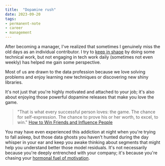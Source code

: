 ```yaml
---
title:  "Dopamine rush"
date: 2023-09-20
tags: 
- permanent-note
- career
- management
---
```


After becoming a manager, I've realized that sometimes I genuinely miss the old days as an individual contributor. I try to [keep in shape](notes/Dont%20get%20too%20rusty.md) by doing some technical work, but not engaging in tech work daily (sometimes not even weekly) has helped me gain some perspective.

Most of us are drawn to the data profession because we love solving problems and enjoy learning new techniques or discovering new shiny libraries.

It's not just that you're highly motivated and attached to your job; it's also about enjoying those powerful dopamine releases that make you love the game.

> "That is what every successful person loves: the game. The chance for self-expression. The chance to prove his or her worth, to excel, to win."
[How to Win Friends and Influence People](literature-notes/Books/How%20to%20Win%20Friends%20and%20Influence%20People.md)

You may have even experienced this addiction at night when you're trying to fall asleep, but those data ghosts you haven't hunted during the day whisper in your ear and keep you awake thinking about segments that might help you understand better those model residuals. It's not necessarily because you're deeply entrenched with your company; it's because you're chasing your [hormonal fuel of motivation](literature-notes/Articles/How%20Neuroscience%20Can%20Help%20You%20as%20a%20Software%20Engineer%20-%20Motivation.md).

